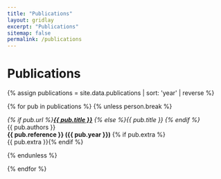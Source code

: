 ```yaml
---
title: "Publications"
layout: gridlay
excerpt: "Publications"
sitemap: false
permalink: /publications
---
```

# Publications


<div class="row">
  {% assign publications = site.data.publications | sort: 'year' | reverse %}

  {% for pub in publications %}
  {% unless person.break %}
  <div class="col-sm-12"> 
  <p></p>
  <p id="{{ pub.title }}">
  <i> {% if pub.url %}<b><a href="{{ pub.url }}">{{ pub.title }}</a></b> {% else %}{{ pub.title }} {% endif %} </i><br/>{{ pub.authors }}<br/><b>{{ pub.reference }} ({{ pub.year }})</b> {% if pub.extra %}<br/>{{ pub.extra }}{% endif %}
  </p>
  </div>
  {% endunless %}

  {% endfor %}

</div>
